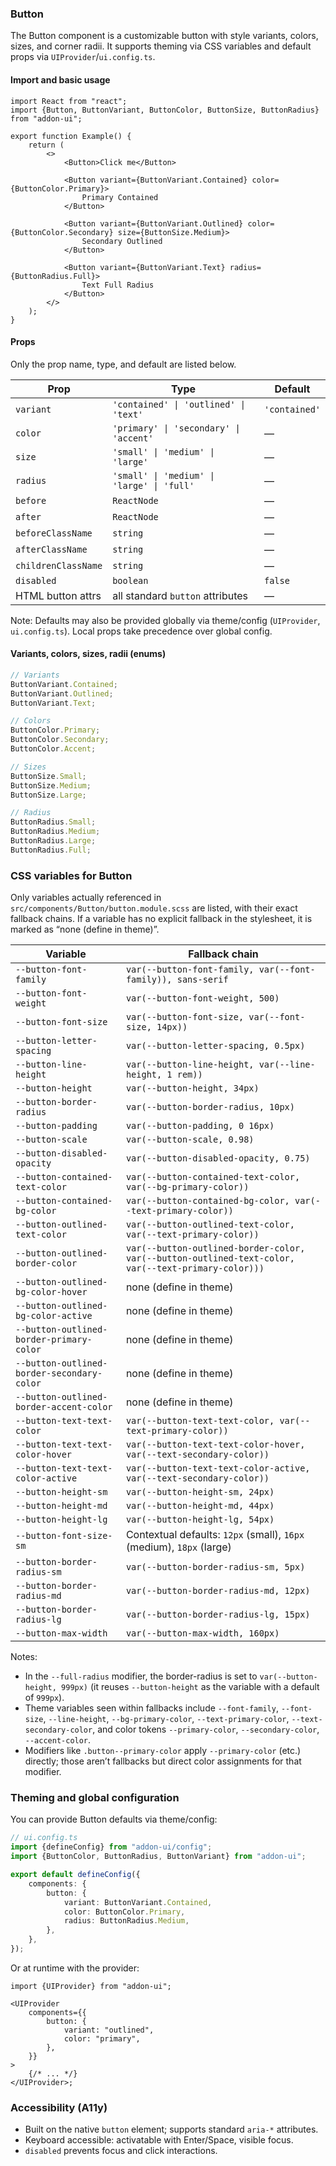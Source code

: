 ### Button

The Button component is a customizable button with style variants, colors, sizes, and corner radii. It supports theming via CSS variables and default props via `UIProvider`/`ui.config.ts`.

#### Import and basic usage

```tsx
import React from "react";
import {Button, ButtonVariant, ButtonColor, ButtonSize, ButtonRadius} from "addon-ui";

export function Example() {
    return (
        <>
            <Button>Click me</Button>

            <Button variant={ButtonVariant.Contained} color={ButtonColor.Primary}>
                Primary Contained
            </Button>

            <Button variant={ButtonVariant.Outlined} color={ButtonColor.Secondary} size={ButtonSize.Medium}>
                Secondary Outlined
            </Button>

            <Button variant={ButtonVariant.Text} radius={ButtonRadius.Full}>
                Text Full Radius
            </Button>
        </>
    );
}
```

#### Props

Only the prop name, type, and default are listed below.

| Prop                | Type                                       | Default       |
| ------------------- | ------------------------------------------ | ------------- |
| `variant`           | `'contained' \| 'outlined' \| 'text'`      | `'contained'` |
| `color`             | `'primary' \| 'secondary' \| 'accent'`     | —             |
| `size`              | `'small' \| 'medium' \| 'large'`           | —             |
| `radius`            | `'small' \| 'medium' \| 'large' \| 'full'` | —             |
| `before`            | `ReactNode`                                | —             |
| `after`             | `ReactNode`                                | —             |
| `beforeClassName`   | `string`                                   | —             |
| `afterClassName`    | `string`                                   | —             |
| `childrenClassName` | `string`                                   | —             |
| `disabled`          | `boolean`                                  | `false`       |
| HTML button attrs   | all standard `button` attributes           | —             |

Note: Defaults may also be provided globally via theme/config (`UIProvider`, `ui.config.ts`). Local props take precedence over global config.

#### Variants, colors, sizes, radii (enums)

```ts
// Variants
ButtonVariant.Contained;
ButtonVariant.Outlined;
ButtonVariant.Text;

// Colors
ButtonColor.Primary;
ButtonColor.Secondary;
ButtonColor.Accent;

// Sizes
ButtonSize.Small;
ButtonSize.Medium;
ButtonSize.Large;

// Radius
ButtonRadius.Small;
ButtonRadius.Medium;
ButtonRadius.Large;
ButtonRadius.Full;
```

### CSS variables for Button

Only variables actually referenced in `src/components/Button/button.module.scss` are listed, with their exact fallback chains. If a variable has no explicit fallback in the stylesheet, it is marked as “none (define in theme)”.

| Variable                                   | Fallback chain                                                                                      |
| ------------------------------------------ | --------------------------------------------------------------------------------------------------- |
| `--button-font-family`                     | `var(--button-font-family, var(--font-family)), sans-serif`                                         |
| `--button-font-weight`                     | `var(--button-font-weight, 500)`                                                                    |
| `--button-font-size`                       | `var(--button-font-size, var(--font-size, 14px))`                                                   |
| `--button-letter-spacing`                  | `var(--button-letter-spacing, 0.5px)`                                                               |
| `--button-line-height`                     | `var(--button-line-height, var(--line-height, 1 rem))`                                              |
| `--button-height`                          | `var(--button-height, 34px)`                                                                        |
| `--button-border-radius`                   | `var(--button-border-radius, 10px)`                                                                 |
| `--button-padding`                         | `var(--button-padding, 0 16px)`                                                                     |
| `--button-scale`                           | `var(--button-scale, 0.98)`                                                                         |
| `--button-disabled-opacity`                | `var(--button-disabled-opacity, 0.75)`                                                              |
| `--button-contained-text-color`            | `var(--button-contained-text-color, var(--bg-primary-color))`                                       |
| `--button-contained-bg-color`              | `var(--button-contained-bg-color, var(--text-primary-color))`                                       |
| `--button-outlined-text-color`             | `var(--button-outlined-text-color, var(--text-primary-color))`                                      |
| `--button-outlined-border-color`           | `var(--button-outlined-border-color, var(--button-outlined-text-color, var(--text-primary-color)))` |
| `--button-outlined-bg-color-hover`         | none (define in theme)                                                                              |
| `--button-outlined-bg-color-active`        | none (define in theme)                                                                              |
| `--button-outlined-border-primary-color`   | none (define in theme)                                                                              |
| `--button-outlined-border-secondary-color` | none (define in theme)                                                                              |
| `--button-outlined-border-accent-color`    | none (define in theme)                                                                              |
| `--button-text-text-color`                 | `var(--button-text-text-color, var(--text-primary-color))`                                          |
| `--button-text-text-color-hover`           | `var(--button-text-text-color-hover, var(--text-secondary-color))`                                  |
| `--button-text-text-color-active`          | `var(--button-text-text-color-active, var(--text-secondary-color))`                                 |
| `--button-height-sm`                       | `var(--button-height-sm, 24px)`                                                                     |
| `--button-height-md`                       | `var(--button-height-md, 44px)`                                                                     |
| `--button-height-lg`                       | `var(--button-height-lg, 54px)`                                                                     |
| `--button-font-size-sm`                    | Contextual defaults: `12px` (small), `16px` (medium), `18px` (large)                                |
| `--button-border-radius-sm`                | `var(--button-border-radius-sm, 5px)`                                                               |
| `--button-border-radius-md`                | `var(--button-border-radius-md, 12px)`                                                              |
| `--button-border-radius-lg`                | `var(--button-border-radius-lg, 15px)`                                                              |
| `--button-max-width`                       | `var(--button-max-width, 160px)`                                                                    |

Notes:

- In the `--full-radius` modifier, the border-radius is set to `var(--button-height, 999px)` (it reuses `--button-height` as the variable with a default of `999px`).
- Theme variables seen within fallbacks include `--font-family`, `--font-size`, `--line-height`, `--bg-primary-color`, `--text-primary-color`, `--text-secondary-color`, and color tokens `--primary-color`, `--secondary-color`, `--accent-color`.
- Modifiers like `.button--primary-color` apply `--primary-color` (etc.) directly; those aren’t fallbacks but direct color assignments for that modifier.

### Theming and global configuration

You can provide Button defaults via theme/config:

```ts
// ui.config.ts
import {defineConfig} from "addon-ui/config";
import {ButtonColor, ButtonRadius, ButtonVariant} from "addon-ui";

export default defineConfig({
    components: {
        button: {
            variant: ButtonVariant.Contained,
            color: ButtonColor.Primary,
            radius: ButtonRadius.Medium,
        },
    },
});
```

Or at runtime with the provider:

```tsx
import {UIProvider} from "addon-ui";

<UIProvider
    components={{
        button: {
            variant: "outlined",
            color: "primary",
        },
    }}
>
    {/* ... */}
</UIProvider>;
```

### Accessibility (A11y)

- Built on the native `button` element; supports standard `aria-*` attributes.
- Keyboard accessible: activatable with Enter/Space, visible focus.
- `disabled` prevents focus and click interactions.
